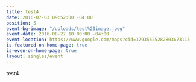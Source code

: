 ```yaml
---
title: test4
date: 2016-07-03 09:52:00 -04:00
position: 5
event-bg-image: "/uploads/test%20image.jpeg"
event-date: 2016-08-27 10:00:00 -04:00
event-location: https://www.google.com/maps?cid=17935525282803673115
is-featured-on-home-page: true
is-even-on-home-page: true
layout: singles/event
---
```


test4
